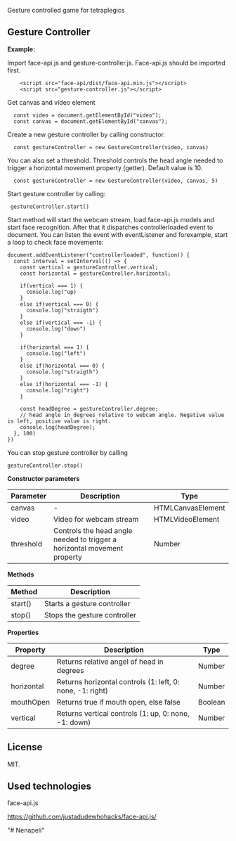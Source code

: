 Gesture controlled game for tetraplegics

## Gesture Controller

<b>Example:</b>

Import face-api.js and gesture-controller.js. Face-api.js should be imported first.

        <script src="face-api/dist/face-api.min.js"></script>
        <script src="gesture-controller.js"></script>

Get canvas and video element

      const video = document.getElementById("video");
      const canvas = document.getElementById("canvas");
   

Create a new gesture controller by calling constructor.
  
      const gestureController = new GestureController(video, canvas)
     
      
You can also set a threshold. Threshold controls the head angle needed to trigger a horizontal movement property (getter). Default value is 10.

      const gestureController = new GestureController(video, canvas, 5)
    
    
Start gesture controller by calling:

     gestureController.start()
 
 
Start method will start the webcam stream, load face-api.js models and start face recognition. After that it dispatches controllerloaded event to document. You can listen the event with eventListener and forexample, start a loop to check face movements:

    document.addEventListener("controllerloaded", function() {
      const interval = setInterval(() => {
        const vertical = gestureController.vertical;
        const horizontal = gestureController.horizontal;
        
        if(vertical === 1) {
          console.log("up)
        }
        else if(vertical === 0) {
          console.log("straigth")
        }
        else if(vertical === -1) {
          console.log("down")
        }
        
        if(horizontal === 1) {
          console.log("left")
        }
        else if(horizontal === 0) {
          console.log("straigth")
        }
        else if(horizontal === -1) {
          console.log("right")
        }
        
        const headDegree = gestureController.degree;
        // head angle in degrees relative to webcam angle. Negative value is left, positive value is right.
        console.log(headDegree); 
      }, 100)
    })
    
You can stop gesture controller by calling

    
    gestureController.stop()

<b>Constructor parameters</b>

|Parameter|Description|Type|
|---------|-----------|----|
|canvas| - | HTMLCanvasElement|
|video|Video for webcam stream|HTMLVideoElement|
|threshold|Controls the head angle needed to trigger a horizontal movement property|Number|

<b>Methods</b>

|Method|Description|
|------|-----------|
|start()|Starts a gesture controller|
|stop()|Stops the gesture controller|

<b>Properties</b>

|Property|Description|Type|
|--------|-----------|----|
|degree|Returns relative angel of head in degrees|Number|
|horizontal|Returns horizontal controls (1: left, 0: none, -1: right)|Number|
|mouthOpen|Returns true if mouth open, else false|Boolean|
|vertical|Returns vertical controls (1: up, 0: none, -1: down)|Number|


## License

MIT.

## Used technologies

 face-api.js

https://github.com/justadudewhohacks/face-api.js/

"# Nenapeli" 
